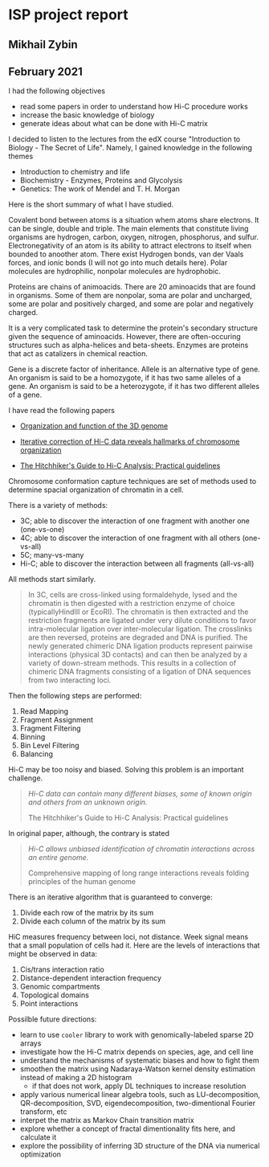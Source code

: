 # ISP project report
## Mikhail Zybin
## February 2021

I had the following objectives
- read some papers in order to understand how Hi-C procedure works
- increase the basic knowledge of biology
- generate ideas about what can be done with Hi-C matrix

I decided to listen to the lectures from the edX course "Introduction to Biology - The Secret of Life". Namely, I gained knowledge in the following themes
- Introduction to chemistry and life
- Biochemistry - Enzymes, Proteins and Glycolysis
- Genetics: The work of Mendel and T. H. Morgan

Here is the short summary of what I have studied.

Covalent bond between atoms is a situation whem atoms share electrons. It can be single, double and triple. The main elements that constitute living organisms are hydrogen, carbon, oxygen, nitrogen, phosphorus, and sulfur. Electronegativity of an atom is its ability to attract electrons to itself when bounded to anoother atom. There exist Hydrogen bonds, van der Vaals forces, and ionic bonds (I will not go into much details here). Polar molecules are hydrophilic, nonpolar molecules are hydrophobic. 

Proteins are chains of animoacids. There are 20 aminoacids that are found in organisms. Some of them are nonpolar, soma are polar and uncharged, some are polar and positively charged, and some are polar and negatively charged.

It is a very complicated task to determine the protein's secondary structure given the sequence of aminoacids. However, there are often-occuring structures such as alpha-helices and beta-sheets. Enzymes are proteins that act as catalizers in chemical reaction. 

Gene is a discrete factor of inheritance. Allele is an alternative type of gene. An organism is said to be a homozygote, if it has two same alleles of a gene. An organism is said to be a heterozygote, if it has two different alleles of a gene.

I have read the following papers

- [Organization and function of the 3D genome](https://www.nature.com/articles/nrg.2016.112?spMailingID=52532022&spUserID=MTc2NzQ3MDc1OAS2&spJobID=1022653213&spReportId=MTAyMjY1MzIxMwS2)

- [Iterative correction of Hi-C data reveals hallmarks of chromosome organization](https://www.nature.com/articles/nmeth.2148)
 
- [The Hitchhiker's Guide to Hi-C Analysis: Practical guidelines](https://www.ncbi.nlm.nih.gov/pmc/articles/PMC4347522/)

Chromosome conformation capture techniques are set of methods used to determine spacial organization of chromatin in a cell.

There is a variety of methods: 
- 3C; able to discover the interaction of one fragment with another one (one-vs-one)
- 4C; able to discover the interaction of one fragment with all others (one-vs-all)
- 5C; many-vs-many
- Hi-C; able to discover the interaction between all fragments (all-vs-all)

All methods start similarly.

> In 3C, cells are cross-linked using formaldehyde, lysed and the chromatin is then digested with a restriction enzyme of choice (typicallyHindIII or EcoRI). The chromatin is then extracted and the restriction fragments are ligated under very dilute conditions to favor intra-molecular ligation over inter-molecular ligation. The crosslinks are then reversed, proteins are degraded and DNA is purified. The newly generated chimeric DNA ligation products represent pairwise interactions (physical 3D contacts) and can then be analyzed by a variety of down-stream methods. This results in a collection of chimeric DNA fragments consisting of a ligation of DNA sequences from two interacting loci.

Then the following steps are performed:

1. Read Mapping
2. Fragment Assignment
3. Fragment Filtering
4. Binning
5. Bin Level Filtering
6. Balancing

Hi-C may be too noisy and biased. Solving this problem is an important challenge.

>*Hi-C data can contain many different biases, some of known origin and others from an unknown origin.*
>
>The Hitchhiker's Guide to Hi-C Analysis: Practical guidelines

In original paper, although, the contrary is stated

>*Hi-C allows unbiased identification of chromatin interactions across an entire genome.*
>
>Comprehensive mapping of long range interactions reveals folding principles of the human genome

There is an iterative algorithm that is guaranteed to converge:
1. Divide each row of the matrix by its sum
2. Divide each column of the matrix by its sum

HiC measures frequency between loci, not distance. Week signal means that a small population of cells had it. Here are the levels of interactions that might be observed in data:

1) Cis/trans interaction ratio
2) Distance-dependent interaction frequency
3) Genomic compartments
4) Topological domains
5) Point interactions

Possilble future directions:
- learn to use `cooler` library to work with genomically-labeled sparse 2D arrays
- investigate how the Hi-C matrix depends on species, age, and cell line
- understand the mechanisms of systematic biases and how to fight them
- smoothen the matrix using Nadaraya-Watson kernel density estimation instead of making a 2D histogram
	- if that does not work, apply DL techniques to increase resolution
- apply various numerical linear algebra tools, such as LU-decomposition, QR-decomposition, SVD, eigendecomposition, two-dimentional Fourier transform, etc
- interpet the matrix as Markov Chain transition matrix
- explore whether a concept of fractal dimentionality fits here, and calculate it
- explore the possibility of inferring 3D structure of the DNA via numerical optimization